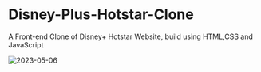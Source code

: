 # Disney-Plus-Hotstar-Clone
A Front-end Clone of Disney+ Hotstar Website, build using HTML,CSS and JavaScript

![2023-05-06](https://user-images.githubusercontent.com/127955895/236614628-83372a46-24a6-459b-a596-5514442818dd.png)
